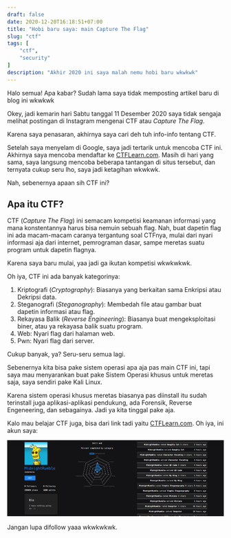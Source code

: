 ```yaml
---
draft: false
date: 2020-12-20T16:18:51+07:00
title: "Hobi baru saya: main Capture The Flag"
slug: "ctf"
tags: [
    "ctf",
    "security"
]
description: "Akhir 2020 ini saya malah nemu hobi baru wkwkwk"
---
```


Halo semua! Apa kabar? Sudah lama saya tidak memposting artikel baru di blog ini wkwkwk

Okey, jadi kemarin hari Sabtu tanggal 11 Desember 2020 saya tidak sengaja melihat postingan di Instagram mengenai CTF atau _Capture The Flag_.

Karena saya penasaran, akhirnya saya cari deh tuh info-info tentang CTF.

Setelah saya menyelam di Google, saya jadi tertarik untuk mencoba CTF ini. Akhirnya saya mencoba mendaftar ke [CTFLearn.com](https://ctflearn.com). Masih di hari yang sama, saya langsung mencoba beberapa tantangan di situs tersebut, dan ternyata cukup seru lho, saya jadi ketagihan wkwkwk.

Nah, sebenernya apaan sih CTF ini?

## Apa itu CTF?
CTF (_Capture The Flag_) ini semacam kompetisi keamanan informasi yang mana konstentannya harus bisa nemuin sebuah flag. Nah, buat dapetin flag ini ada macam-macam caranya tergantung soal CTFnya, mulai dari nyari informasi aja dari internet, pemrograman dasar, sampe meretas suatu program untuk dapetin flagnya.

Karena saya baru mulai, yaa jadi ga ikutan kompetisi wkwkwkwk.

Oh iya, CTF ini ada banyak kategorinya:
1. Kriptografi (_Cryptography_): Biasanya yang berkaitan sama Enkripsi atau Dekripsi data.
2. Steganografi (_Steganography_): Membedah file atau gambar buat dapetin informasi atau flag.
3. Rekayasa Balik (_Reverse Engineering_): Biasanya buat mengeksploitasi biner, atau ya rekayasa balik suatu program.
4. Web: Nyari flag dari halaman web.
5. Pwn: Nyari flag dari server.

Cukup banyak, ya? Seru-seru semua lagi.

Sebenernya kita bisa pake sistem operasi apa aja pas main CTF ini, tapi saya mau menyarankan buat pake Sistem Operasi khusus untuk meretas saja, saya sendiri pake Kali Linux.

Karena sistem operasi khusus meretas biasanya pas diinstall itu sudah terinstall juga aplikasi-aplikasi pendukung, ada Forensik, Reverse Engeneering, dan sebagainya. Jadi ya kita tinggal pake aja.

Kalo mau belajar CTF juga, bisa dari link tadi yaitu [CTFLearn.com](https://ctflearn.com). Oh iya, ini akun saya:

![Akun CTFLearn](CTFLearn.png)

Jangan lupa difollow yaaa wkwkwkwk.
